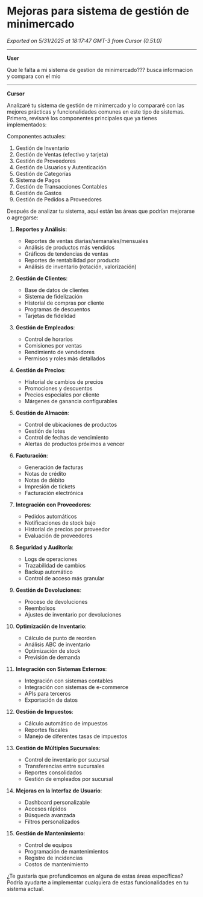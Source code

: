 # Mejoras para sistema de gestión de minimercado

_Exported on 5/31/2025 at 18:17:47 GMT-3 from Cursor (0.51.0)_

---

**User**

Que le falta a mi sistema de gestion de minimercado??? busca informacion y compara con el mio

---

**Cursor**

Analizaré tu sistema de gestión de minimercado y lo compararé con las mejores prácticas y funcionalidades comunes en
este tipo de sistemas. Primero, revisaré los componentes principales que ya tienes implementados:

Componentes actuales:

1. Gestión de Inventario
2. Gestión de Ventas (efectivo y tarjeta)
3. Gestión de Proveedores
4. Gestión de Usuarios y Autenticación
5. Gestión de Categorías
6. Sistema de Pagos
7. Gestión de Transacciones Contables
8. Gestión de Gastos
9. Gestión de Pedidos a Proveedores

Después de analizar tu sistema, aquí están las áreas que podrían mejorarse o agregarse:

1. **Reportes y Análisis**:
    - Reportes de ventas diarias/semanales/mensuales
    - Análisis de productos más vendidos
    - Gráficos de tendencias de ventas
    - Reportes de rentabilidad por producto
    - Análisis de inventario (rotación, valorización)

2. **Gestión de Clientes**:
    - Base de datos de clientes
    - Sistema de fidelización
    - Historial de compras por cliente
    - Programas de descuentos
    - Tarjetas de fidelidad

3. **Gestión de Empleados**:
    - Control de horarios
    - Comisiones por ventas
    - Rendimiento de vendedores
    - Permisos y roles más detallados

4. **Gestión de Precios**:
    - Historial de cambios de precios
    - Promociones y descuentos
    - Precios especiales por cliente
    - Márgenes de ganancia configurables

5. **Gestión de Almacén**:
    - Control de ubicaciones de productos
    - Gestión de lotes
    - Control de fechas de vencimiento
    - Alertas de productos próximos a vencer

6. **Facturación**:
    - Generación de facturas
    - Notas de crédito
    - Notas de débito
    - Impresión de tickets
    - Facturación electrónica

7. **Integración con Proveedores**:
    - Pedidos automáticos
    - Notificaciones de stock bajo
    - Historial de precios por proveedor
    - Evaluación de proveedores

8. **Seguridad y Auditoría**:
    - Logs de operaciones
    - Trazabilidad de cambios
    - Backup automático
    - Control de acceso más granular

9. **Gestión de Devoluciones**:
    - Proceso de devoluciones
    - Reembolsos
    - Ajustes de inventario por devoluciones

10. **Optimización de Inventario**:
    - Cálculo de punto de reorden
    - Análisis ABC de inventario
    - Optimización de stock
    - Previsión de demanda

11. **Integración con Sistemas Externos**:
    - Integración con sistemas contables
    - Integración con sistemas de e-commerce
    - APIs para terceros
    - Exportación de datos

12. **Gestión de Impuestos**:
    - Cálculo automático de impuestos
    - Reportes fiscales
    - Manejo de diferentes tasas de impuestos

13. **Gestión de Múltiples Sucursales**:
    - Control de inventario por sucursal
    - Transferencias entre sucursales
    - Reportes consolidados
    - Gestión de empleados por sucursal

14. **Mejoras en la Interfaz de Usuario**:
    - Dashboard personalizable
    - Accesos rápidos
    - Búsqueda avanzada
    - Filtros personalizados

15. **Gestión de Mantenimiento**:
    - Control de equipos
    - Programación de mantenimientos
    - Registro de incidencias
    - Costos de mantenimiento

¿Te gustaría que profundicemos en alguna de estas áreas específicas? Podría ayudarte a implementar cualquiera de estas
funcionalidades en tu sistema actual.

